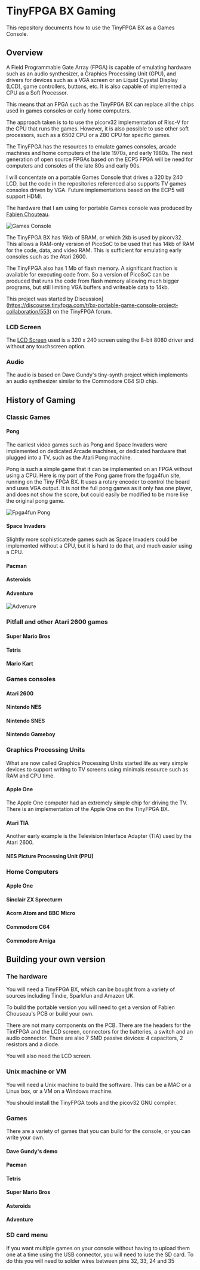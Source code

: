 # TinyFPGA BX Gaming

This repository documents how to use the TinyFPGA BX as a Games Console.

## Overview

A Field Programmable Gate Array (FPGA) is capable of emulating hardware such as an audio synthesizer, a Graphics Processing Unit (GPU), 
and drivers for devices such as a VGA screen or an Liquid Cyystal Display (LCD), game controllers, buttons, etc. It is also capable of implemented a CPU as a Soft Processor.

This means that an FPGA such as the TinyFPGA BX can replace all the chips used in games consoles or early home computers.

The approach taken is to to use the picorv32 implementation of Risc-V for the CPU that runs the games. However, it is also possible to use other soft processors,
such as a 6502 CPU or a Z80 CPU for specific games.

The TinyFPGA has the resources to emulate games consoles, arcade machines and home computers of the late 1970s, and early 1980s. The next generation of
open source FPGAs based on the ECP5 FPGA will be need for computers and consoles of the late 80s and early 90s.

I will concentate on a portable Games Console that drives a 320 by 240 LCD, but the code in the repositories referenced also supports TV games consoles driven by VGA.
Future implementations based on the ECP5 will support HDMI.

The hardware that I am using for portable Games console was produced by [Fabien Chouteau](https://github.com/Fabien-Chouteau/field-programmable-game-console).

![Games Console](https://discourse.tinyfpga.com/uploads/default/original/1X/5a128efae7be41d5a157ea954480067cdb7e602e.jpeg "Games Console")

The TinyFPGA BX has 16kb of BRAM, or which 2kb is used by picorv32. This allows a RAM-only version of PicoSoC to be used that has 14kb of RAM for the code, data,
and video RAM. This is sufficient for emulating early consoles such as the Atari 2600.

The TinyFPGA also has 1 Mb of flash memory. A significant fraction is available for executing code from. So a version of PicoSoC can be produced that runs the code 
from flash memory allowing much bigger programs, but still limiting VGA buffers and writeable data to 14kb.

This project was started by Discussion](https://discourse.tinyfpga.com/t/bx-portable-game-console-project-collaboration/553) on the TinyFPGA forum.

### LCD Screen

The [LCD Screen](https://www.buydisplay.com/default/2-8-inch-tft-touch-shield-for-arduino-w-capacitive-touch-screen-module) used is a 320 x 240 screen
using the 8-bit 8080 driver and without any touchscreen option.

### Audio

The audio is based on Dave Gundy's tiny-synth project which implements an audio synthesizer similar to the Commodore C64 SID chip.

## History of Gaming

### Classic Games

#### Pong

The earliest video games such as Pong and Space Invaders were implemented on dedicated Arcade machines, or dedicated hardware that plugged into a TV, such as the Atari Pong machine.

Pong is such a simple game that it can be implemented on an FPGA without using a CPU. Here is my port of the Pong game from the fpga4fun site, running on the Tiny FPGA BX.
It uses a rotary encoder to control the board and uses VGA output. It is not the full pong games as it only has one player, and does not show the score, but could 	easily be
modified to be more like the original pong game.

![Fpga4fun Pong](https://discourse.tinyfpga.com/uploads/default/original/1X/e4ccbf25da97bfff96cda172fdfdac4a033995c4.jpg "Fpga4fun Pong")

#### Space Invaders

Slightly more sophisticatede games such as Space Invaders could be implemented without a CPU, but it is hard to do that, and much easier using a CPU.

#### Pacman

#### Asteroids

#### Adventure

![Advenure](https://discourse.tinyfpga.com/uploads/default/original/1X/3f98d64e9d7cef9f3f0fb2005a9e859e5627ddd9.jpeg "Adventure")

### Pitfall and other Atari 2600 games

#### Super Mario Bros

#### Tetris

#### Mario Kart

### Games consoles

#### Atari 2600

#### Nintendo NES

#### Nintendo SNES

#### Nintendo Gameboy

### Graphics Processing Units

What are now called Graphics Processing Units started life as very simple devices to support writing to TV screens using minimals resource such as RAM and CPU time.

#### Apple One

The Apple One computer had an extremely simple chip for driving the TV. There is an implementation of the Apple One on the TinyFPGA BX.

#### Atari TIA

Another early example is the Television Interface Adapter (TIA) used by the Atari 2600.

#### NES Picture Processing Unit (PPU)

### Home Computers

#### Apple One

#### Sinclair ZX Sprecturm

#### Acorn Atom and BBC Micro

#### Commodore C64

#### Commodore Amiga

## Building your own version

### The hardware

You will need a TinyFPGA BX, which can be bought from a variety of sources including Tindie, Sparkfun and Amazon UK.

To build the portable version you will need to get a version of Fabien Chouseau's PCB or build your own.

There are not many components on the PCB. There are the headers for the TintFPGA and the LCD screen, connectors for the batteries,
a switch and an audio connector. There are also 7 SMD passive devices: 4 capacitors, 2 resistors and a diode.

You will also need the LCD screen.

### Unix machine or VM

You will need a Unix machine to build the software. This can be a MAC or a Linux box, or a VM on a Windows machine. 

You should install the TinyFPGA tools and the picov32 GNU compiler.

### Games

There are a variety of games that you can build for the console, or you can write your own.

#### Dave Gundy's demo

#### Pacman

#### Tetris 

#### Super Mario Bros

#### Asteroids

#### Adventure

### SD card menu

If you want multiple games on your console without having to upload them one at a time using the USB connector, you will need to iuse the SD card.
To do this you will need to solder wires between pins 32, 33, 24 and 35 




















